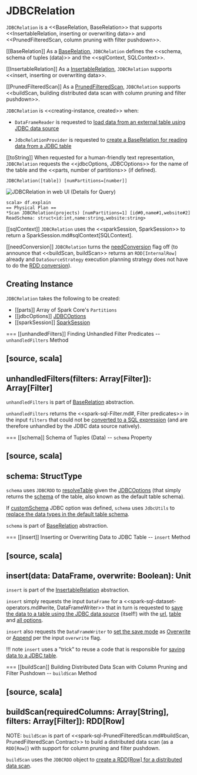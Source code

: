 # JDBCRelation

`JDBCRelation` is a <<BaseRelation, BaseRelation>> that supports <<InsertableRelation, inserting or overwriting data>> and <<PrunedFilteredScan, column pruning with filter pushdown>>.

[[BaseRelation]]
As a [BaseRelation](../../spark-sql-BaseRelation.md), `JDBCRelation` defines the <<schema, schema of tuples (data)>> and the <<sqlContext, SQLContext>>.

[[InsertableRelation]]
As a [InsertableRelation](../../InsertableRelation.md), `JDBCRelation` supports <<insert, inserting or overwriting data>>.

[[PrunedFilteredScan]]
As a [PrunedFilteredScan](../../spark-sql-PrunedFilteredScan.md), `JDBCRelation` supports <<buildScan, building distributed data scan with column pruning and filter pushdown>>.

`JDBCRelation` is <<creating-instance, created>> when:

* `DataFrameReader` is requested to [load data from an external table using JDBC data source](../../DataFrameReader.md#jdbc)

* `JdbcRelationProvider` is requested to [create a BaseRelation for reading data from a JDBC table](JdbcRelationProvider.md#createRelation-RelationProvider)

[[toString]]
When requested for a human-friendly text representation, `JDBCRelation` requests the <<jdbcOptions, JDBCOptions>> for the name of the table and the <<parts, number of partitions>> (if defined).

```
JDBCRelation([table]) [numPartitions=[number]]
```

![JDBCRelation in web UI (Details for Query)](../../images/spark-sql-JDBCRelation-webui-query-details.png)

```
scala> df.explain
== Physical Plan ==
*Scan JDBCRelation(projects) [numPartitions=1] [id#0,name#1,website#2] ReadSchema: struct<id:int,name:string,website:string>
```

[[sqlContext]]
`JDBCRelation` uses the <<sparkSession, SparkSession>> to return a SparkSession.md#sqlContext[SQLContext].

[[needConversion]]
`JDBCRelation` turns the [needConversion](../../spark-sql-BaseRelation.md#needConversion) flag off (to announce that <<buildScan, buildScan>> returns an `RDD[InternalRow]` already and `DataSourceStrategy` execution planning strategy does not have to do the [RDD conversion](../../execution-planning-strategies/DataSourceStrategy.md#PrunedFilteredScan)).

## Creating Instance

`JDBCRelation` takes the following to be created:

* [[parts]] Array of Spark Core's `Partitions`
* [[jdbcOptions]] [JDBCOptions](JDBCOptions.md)
* [[sparkSession]] [SparkSession](../../SparkSession.md)

=== [[unhandledFilters]] Finding Unhandled Filter Predicates -- `unhandledFilters` Method

[source, scala]
----
unhandledFilters(filters: Array[Filter]): Array[Filter]
----

`unhandledFilters` is part of [BaseRelation](../../spark-sql-BaseRelation.md#unhandledFilters) abstraction.

`unhandledFilters` returns the <<spark-sql-Filter.md#, Filter predicates>> in the input `filters` that could not be [converted to a SQL expression](JDBCRDD.md#compileFilter) (and are therefore unhandled by the JDBC data source natively).

=== [[schema]] Schema of Tuples (Data) -- `schema` Property

[source, scala]
----
schema: StructType
----

`schema` uses `JDBCRDD` to [resolveTable](JDBCRDD.md#resolveTable) given the [JDBCOptions](#jdbcOptions) (that simply returns the [schema](../../StructType.md) of the table, also known as the default table schema).

If [customSchema](JDBCOptions.md#customSchema) JDBC option was defined, `schema` uses `JdbcUtils` to [replace the data types in the default table schema](JdbcUtils.md#getCustomSchema).

`schema` is part of [BaseRelation](../../spark-sql-BaseRelation.md#schema) abstraction.

=== [[insert]] Inserting or Overwriting Data to JDBC Table -- `insert` Method

[source, scala]
----
insert(data: DataFrame, overwrite: Boolean): Unit
----

`insert` is part of the [InsertableRelation](../../InsertableRelation.md#insert) abstraction.

`insert` simply requests the input `DataFrame` for a <<spark-sql-dataset-operators.md#write, DataFrameWriter>> that in turn is requested to [save the data to a table using the JDBC data source](../../DataFrameWriter.md#jdbc) (itself!) with the [url](JDBCOptions.md#url), [table](JDBCOptions.md#table) and [all options](JDBCOptions.md#asProperties).

`insert` also requests the `DataFrameWriter` to [set the save mode](../../DataFrameWriter.md#mode) as [Overwrite](../../DataFrameWriter.md#Overwrite) or [Append](../../DataFrameWriter.md#Append) per the input `overwrite` flag.

!!! note
    `insert` uses a "trick" to reuse a code that is responsible for [saving data to a JDBC table](JdbcRelationProvider.md#createRelation-CreatableRelationProvider).

=== [[buildScan]] Building Distributed Data Scan with Column Pruning and Filter Pushdown -- `buildScan` Method

[source, scala]
----
buildScan(requiredColumns: Array[String], filters: Array[Filter]): RDD[Row]
----

NOTE: `buildScan` is part of <<spark-sql-PrunedFilteredScan.md#buildScan, PrunedFilteredScan Contract>> to build a distributed data scan (as a `RDD[Row]`) with support for column pruning and filter pushdown.

`buildScan` uses the `JDBCRDD` object to [create a RDD[Row] for a distributed data scan](JDBCRDD.md#scanTable).

